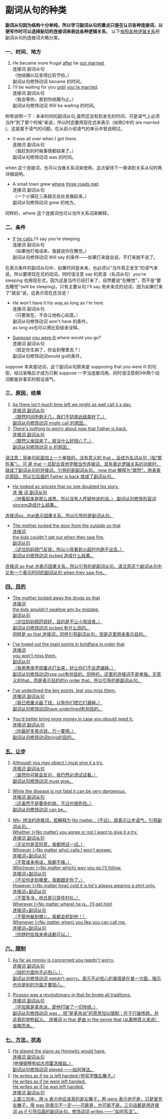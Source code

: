 # 副词从句的种类

<b>副词从句因为结构十分单纯，所以学习副词从句的重点只是在**认识各种连接词**，以便写作时可以选择贴切的连接词来**表达各种逻辑关系**</b>。  以下<u>按照各种逻辑关系</u>把副词从句的连接词大略分类。

### 一、时间、地方


1. He became more frugal <u>after</u> he <u>got married</u>.  
连接词 副词从句  
（他结婚以后变得比较节俭。）  
副词从句修饰动词 became 的时间。  
2. I'll be waiting for you <u>until</u> <u>you're married</u>.  
连接词 副词从句  
（我会等你，直到你结婚为止。）  
副词从句修饰动词 Will be waiting 的时间。  

附带说明一下：未来时间的副词从句,虽然还没有到发生的时间，可是语气上必须当作“到了那个时候”来说，所以时态要用现在式来表示（如例2中的 are married )。这是属于语气的问题，在从前介绍语气的单元中曾说明过。  

- It was all over when I got there.  
连接词 副词从句  
（我赶到的时候事情都结束了。）  
副词从句修饰动词 was 的时间。  

when 这个连接词，也可以当做关系词来使用，这点留待下一章讲到关系从句时再详细说明。  
- A small town grew <u>where</u> <u>three roads met</u>.  
连接词 副词从句  
（一个小镇在三条路交会处发展起来。）  
副词从句修饰动词 grew 的地方。  

同样的，where 这个连接词也可以当作关系词来解释。

### 二、条件


- <u>If</u> <u>he calls</u>,I'll say you're sleeping.  
连接词 副词从句  
（如果他打电话来，我就说你在睡觉。）  
副词从句修饰动词 Will say 的条件——如果打来就会说，不打来就不说了。  

在表示条件的副词从句中，如果时间是未来，也必须以“当作真正发生”的语气来说，所以要用现在式的动词。同时请注意 say 的宾语（名词从句）you're sleeping 也用现在式，因为这是当作已经打来了，自然要说“在睡觉”，而不是“要去睡觉”(will be sleeping)。只有主要从句 I'll say 用未来式的动词，因为如果打来了“就会”说，这表示现在还没说！  

- He won't have it his way,as long as I'm here.  
连接词 副词从句  
（只要我在，不会让他称心如意。）  
副词从句修饰动词 won't have 的条件。  
as long as也可以用比较级来诠释。  

- <u>Suppose</u> <u>you were ill</u>,where would you go?  
连接词 副词从句  
（假定你生病了，你会到哪里去？）  
副词从句修饰动词would go的条件。  

suppose 本来是动词，这个副词从句原来是 supposing that you were ill  的句型，经过省略后才成为只剩 suppose 一字当连接词用。同时请注意例3中两个动词都是非事实的假设语气。

### 三、原因，结果


1. <u>As <u>there isn't much time left,we might as well call it a day.  
连接词 副词从句  
（既然时间所剩无几，我们不妨就此结束好了。）  
副词从句修饰动词 might call 的原因。  
2. There's nothing to worry about,<u>now that <u>Father is back.  
连接词 副词从句  
（既然父亲回来了，就没什么好担心了。）  
副词从句修饰动词 is 的原因。

请注意：简单句前面加上一个单独的、没有意义的 that ，会成为名词从句（指“那件事”）。可 是 that 一旦配合其他字眼当作连接词、具有表达逻辑关系的功能时，就成了副词从句的连接词，引导的是副词从句。 now that 解释为“既然”，用来表达原因，所以它后面的 Father is back 就成了副词从句。  

- He looked so sincere that no one doubted his story.  
连 接 词 副词从句  
（他看起来是那么诚恳，所以没有人怀疑他说的话。）
副词从句修饰形容词sincere造成什么结果。

连接词so...that表示因果关系，所以引导的是副词从句。

- The mother locked the door from the outside,<u>so that</u>  
连接词  
<u>the kids couldn't get out when they saw fire</u>.  
副词从句  
（这位妈妈把门反锁，所以小孩看到火起时也跑不出去。）  
副词从句修饰动词 locked 造成什么结果。  

连接词 so that 亦表示因果关系，所以引导的是副词从句。请注意这个副词从句中又有一个表示时间的副词从句 when they saw fire。

### 四、目的


- The mother locked away the drugs <u>so that</u>  
连接词  
<u>the kids wouldn't swallow any by mistake</u>.  
副词从句  
（这位妈妈把药锁好，目的是不让小孩误食。）  
副词从句修饰动词 locked 有什么目的。  
同样是 so that 连接词，同样引导副词从句，但是这里用来表示目的。  

- I've typed out the main points in boldface,<u>in order that  
连接词  
you won't miss them</u>.  
副词从句  
（我用黑体字把重点打出来，好让你们不会遗漏掉。）  
副词从句修饰动词type out有何目的。同样的，这里的连接词不是单独、无意义的that，而是表示目的的in order that，所以引导的是副词从句。  

- I've underlined the key points, <u>lest</u> <u>you miss them</u>.  
连接词 副词从句  
（我已把重点画了线，以免你们把它们漏掉。）  
副词从句修饰动词have underlined有何目的。  

- You'd better bring more money,<u>in case</u> <u>you should need it</u>.  
连接词 副词从句  
（<u>你最好多带点钱，万一要用。）  
副词从句修饰动词bring的目的。  

### 五、让步


1. <u>Although</u> <u>you may object</u>,I must give it a try.  
连接词 副词从句  
（虽然你可能会反对，我仍然必须试试看。）  
副词从句修饰动词 must give。  

2. <u>While</u> <u>the disease is not fatal</u>,it can be very dangerous.  
连接词 副词从句  
（这虽然不是要命的病，不过也很危险。）  
副词从句修饰动词 can be。  

3. Wh- 拼法的连接词，若解释为 No matter... (不论)，就表示让步语气，引导副词从句。  
<u>Whether (=No matter) you agree or not</u>,I want to give it a try.  
连接词 副词从句  
（无论你是否同意，我都想试一试。）  
<u>Whoever (=No matter who) calls</u>,I won't answer.  
连接词+副词从句  
（不管谁来电话，我都不接。）  
<u>Whichever (=No matter which) way you go</u>,I'll follow.  
连接词+副词从句  
（不论你走到哪里，我都跟定你了。）  
<u>However (=No matter how) cold it is</u>,he's always wearing a shirt only.  
连接词+副词从句  
（不管多冷，他总是只穿件村衫。）  
<u>Wherever (=No matter where) he is</u>，I’ll get him!  
连接词+副词从句  
（不管他躲到哪儿，我都会抓到他！）   
<u>Whenever (=No matter when) you like</u>,you can call me.  
连接词+副词从句  
（你随时给我来电话都可以。）  

### 六、限制


1. As far as money is concerned,you needn't worry.  
连接词 副词从句  
（钱的方面你不必担心。）  
副词从句修饰动词 needn't   worry，表示不必担心的事情是在某一方面，暗示也许是别的方面才要担心。  

2. Picasso was a revolutionary in that he broke all traditions.  
连接词 副词从句  
（毕加索是革命派，即他打破了一切传统。）  
副词从句修饰动词 was ，把“是革命派”的意思加以限制：在于打破传统，并非真的举枪起义。
连接词 in that 是由 in the sense that (从某种意义来说）省略而来。

### 七、方法，状态


1. He played the piano as Horowitz would have.  
连接词 副词从句  
(他弹钢琴有如大师霍洛维兹。）  
副词从句修饰动词 played ——如何弹法。  
2. He writes as if he is left handed.(他写字像左撇子。)  
He writes as if he were left handed.  
He writes as if he was left handed.  
连接词 副词从句  
上面三句中，用 is 表示他应该真的是左撇子，用 were 表示他不是，只是冒充左撇子，用 was 则表示不一定——可能是，也可能不是。三句话都是用连接词 as if 引导后面的副词从句，修饰动词 writes ——“如何写法”。